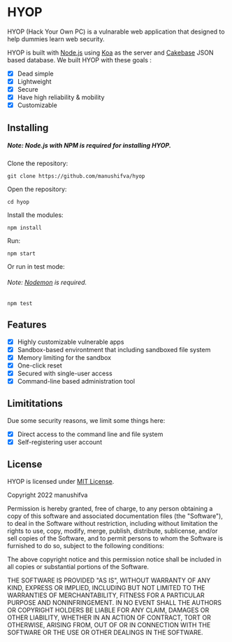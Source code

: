 # HYOP
HYOP (Hack Your Own PC) is a vulnarable web application that designed to help dummies learn web security. 

HYOP is built with [Node.js](https://nodejs.org) using [Koa](https://koajs.com) as the server and [Cakebase](https://github.com/erwinkulasic/Cakebase) JSON based database. We built HYOP with these goals :
- [X] Dead simple
- [x] Lightweight
- [x] Secure
- [x] Have high reliability & mobility
- [x] Customizable

## Installing
##### Note: Node.js with NPM is required for installing HYOP. 

Clone the repository:

```git clone https://github.com/manushifva/hyop```

Open the repository:

```cd hyop```

Install the modules:

```npm install```

Run:

```npm start```


Or run in test mode:
###### Note: [Nodemon](https://nodemon.io) is required.

```npm test```

## Features
- [x] Highly customizable vulnerable apps
- [x] Sandbox-based environtment that including sandboxed file system
- [x] Memory limiting for the sandbox
- [x] One-click reset
- [x] Secured with single-user access
- [x] Command-line based administration tool

## Limititations
Due some security reasons, we limit some things here:

- [x] Direct access to the command line and file system
- [x] Self-registering user account

## License
HYOP is licensed under [MIT License](https://opensource.org/licenses/MIT).

Copyright 2022 manushifva

Permission is hereby granted, free of charge, to any person obtaining a copy of this software and associated documentation files (the "Software"), to deal in the Software without restriction, including without limitation the rights to use, copy, modify, merge, publish, distribute, sublicense, and/or sell copies of the Software, and to permit persons to whom the Software is furnished to do so, subject to the following conditions:

The above copyright notice and this permission notice shall be included in all copies or substantial portions of the Software.

THE SOFTWARE IS PROVIDED "AS IS", WITHOUT WARRANTY OF ANY KIND, EXPRESS OR IMPLIED, INCLUDING BUT NOT LIMITED TO THE WARRANTIES OF MERCHANTABILITY, FITNESS FOR A PARTICULAR PURPOSE AND NONINFRINGEMENT. IN NO EVENT SHALL THE AUTHORS OR COPYRIGHT HOLDERS BE LIABLE FOR ANY CLAIM, DAMAGES OR OTHER LIABILITY, WHETHER IN AN ACTION OF CONTRACT, TORT OR OTHERWISE, ARISING FROM, OUT OF OR IN CONNECTION WITH THE SOFTWARE OR THE USE OR OTHER DEALINGS IN THE SOFTWARE.